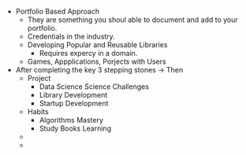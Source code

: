 - Portfolio Based Approach
	- They are something you shoul able to document and add to your portfolio.
	- Credentials in the industry.
	- Developing Popular and Reusable Libraries
		- Requires expercy in a domain.
	- Games, Appplications, Porjects  with Users
- After completing the key 3 stepping stones -> Then
	- Project
		- Data Science Science Challenges
		- Library Development
		- Startup Development
	- Habits
		- Algorithms Mastery
		- Study Books Learning
	-
	-